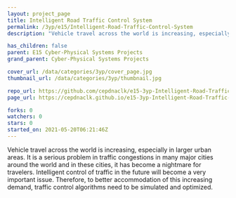 ```yaml
---
layout: project_page
title: Intelligent Road Traffic Control System
permalink: /3yp/e15/Intelligent-Road-Traffic-Control-System
description: "Vehicle travel across the world is increasing, especially in larger urban areas. It is a serious problem in traffic congestions in many major cities around the world and in these cities, it has become a nightmare for travelers. Intelligent control of traffic in the future will become a very important issue. Therefore, to better accommodation of this increasing demand, traffic control algorithms need to be simulated and optimized. "

has_children: false
parent: E15 Cyber-Physical Systems Projects
grand_parent: Cyber-Physical Systems Projects

cover_url: /data/categories/3yp/cover_page.jpg
thumbnail_url: /data/categories/3yp/thumbnail.jpg

repo_url: https://github.com/cepdnaclk/e15-3yp-Intelligent-Road-Traffic-Control-System
page_url: https://cepdnaclk.github.io/e15-3yp-Intelligent-Road-Traffic-Control-System

forks: 0
watchers: 0
stars: 0
started_on: 2021-05-20T06:21:46Z
---
```

Vehicle travel across the world is increasing, especially in larger urban areas. It is a serious problem in traffic congestions in many major cities around the world and in these cities, it has become a nightmare for travelers. Intelligent control of traffic in the future will become a very important issue. Therefore, to better accommodation of this increasing demand, traffic control algorithms need to be simulated and optimized. 

